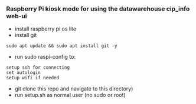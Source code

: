 ### Raspberry Pi kiosk mode for using the datawarehouse cip_info web-ui


* install raspberry pi os lite
* install git
```
sudo apt update && sudo apt install git -y
```
* run sudo raspi-config to:
```
setup ssh for connecting
set autologin
setup wifi if needed
 ```
* git clone this repo and navigate to this directory)
* run setup.sh as normal user (no sudo or root)
